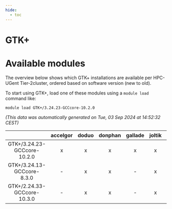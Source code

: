 ```yaml
---
hide:
  - toc
---
```


GTK+
====

# Available modules


The overview below shows which GTK+ installations are available per HPC-UGent Tier-2cluster, ordered based on software version (new to old).

To start using GTK+, load one of these modules using a `module load` command like:

```shell
module load GTK+/3.24.23-GCCcore-10.2.0
```

*(This data was automatically generated on Tue, 03 Sep 2024 at 14:52:32 CEST)*  

| |accelgor|doduo|donphan|gallade|joltik|shinx|skitty|
| :---: | :---: | :---: | :---: | :---: | :---: | :---: | :---: |
|GTK+/3.24.23-GCCcore-10.2.0|x|x|x|x|x|-|x|
|GTK+/3.24.13-GCCcore-8.3.0|-|x|x|-|x|-|x|
|GTK+/2.24.33-GCCcore-10.3.0|-|x|x|-|x|-|x|
